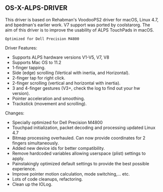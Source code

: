 ## OS-X-ALPS-DRIVER

This driver is based on Rehabman's VoodooPS2 driver for macOS, Linux 4.7, and bpedman's earlier work. V7 support was ported by coolstarorg.
The aim of this driver is to improve the usability of ALPS TouchPads in macOS.
``` 
Optimized for Dell Precision M4800
```

Driver Features:
- Supports ALPS hardware versions V1-V5, V7, V8
- Supports Mac OS to 11.2
- 1-finger tapping.
- Side (edge) scrolling (Vertical with inertia, and Horizontal).
- 2-finger tap for right click.
- 2-finger scrolling (vertical and horizontal with inertia).
- 3 and 4-finger gestures (V3+, check the log to find out your hw version).
- Pointer acceleration and smoothing.
- Trackstick (movement and scrolling).

Changes:
- Specially optimized for Dell Precision M4800
- Touchpad initialization, packet decoding and processing updated Linux 4.7
- Bitmap processing overhauled. Can now provide coordinates for 2 fingers simultaneously.
- Added new device ids for better compatibility.
- Remove hardcoded variables allowing userspace (plist) settings to apply.
- Painstakingly optimized default settings to provide the best possible experience.
- Improve pointer motion calculation, mode switching,… etc.
- Lots of code cleanups, refactoring.
- Clean up the IOLog.
